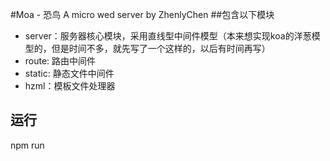 #Moa - 恐鸟
A micro wed server by ZhenlyChen
##包含以下模块
- server：服务器核心模块，采用直线型中间件模型（本来想实现koa的洋葱模型的，但是时间不多，就先写了一个这样的，以后有时间再写）
- route: 路由中间件
- static: 静态文件中间件
- hzml：模板文件处理器

## 运行

npm run
